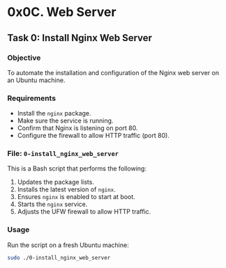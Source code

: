 # 0x0C. Web Server

## Task 0: Install Nginx Web Server

### Objective
To automate the installation and configuration of the Nginx web server on an Ubuntu machine.

### Requirements
- Install the `nginx` package.
- Make sure the service is running.
- Confirm that Nginx is listening on port 80.
- Configure the firewall to allow HTTP traffic (port 80).

### File: `0-install_nginx_web_server`

This is a Bash script that performs the following:

1. Updates the package lists.
2. Installs the latest version of `nginx`.
3. Ensures `nginx` is enabled to start at boot.
4. Starts the `nginx` service.
5. Adjusts the UFW firewall to allow HTTP traffic.

### Usage

Run the script on a fresh Ubuntu machine:

```bash
sudo ./0-install_nginx_web_server
